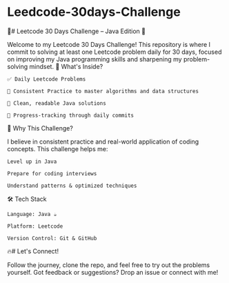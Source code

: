 # Leedcode-30days-Challenge

📘# Leetcode 30 Days Challenge – Java Edition 🚀

Welcome to my Leetcode 30 Days Challenge!
This repository is where I commit to solving at least one Leetcode problem daily for 30 days, focused on improving my Java programming skills and sharpening my problem-solving mindset.
📅 What's Inside?

    ✅ Daily Leetcode Problems

    🔁 Consistent Practice to master algorithms and data structures

    🧠 Clean, readable Java solutions

    📌 Progress-tracking through daily commits

🚀 Why This Challenge?

I believe in consistent practice and real-world application of coding concepts. This challenge helps me:

    Level up in Java

    Prepare for coding interviews

    Understand patterns & optimized techniques

🛠 Tech Stack

    Language: Java ☕

    Platform: Leetcode

    Version Control: Git & GitHub
🔥# Let's Connect!

Follow the journey, clone the repo, and feel free to try out the problems yourself.
Got feedback or suggestions? Drop an issue or connect with me!
